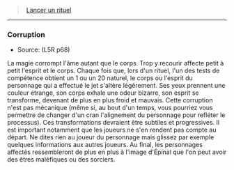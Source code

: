 ﻿---
!Generic
Id: l5r_rituals_hd.md#corruption
ParentLink: l5r_rituals_hd.md#lancer-un-rituel
Name: Corruption
ParentName: Lancer un rituel
NameLevel: 3
Source: (L5R p68)
Attributes: {}
---
> [Lancer un rituel](hd_l5r_rituals.md)

---

### Corruption

- Source: (L5R p68)

La magie corrompt l'âme autant que le corps. Trop y recourir affecte petit à petit l'esprit et le corps. Chaque fois que, lors d'un rituel, l'un des tests de compétence obtient un 1 ou un 20 naturel, le corps ou l'esprit du personnage qui a effectué le jet s'altère légèrement. Ses yeux prennent une couleur étrange, son corps exhale une odeur bizarre, son esprit se transforme, devenant de plus en plus froid et mauvais. Cette corruption n'est pas mécanique (même si, au bout d'un temps, vous pourriez vous permettre de changer d'un cran l'alignement du personnage pour refléter le processus). Ces transformations devraient être subtiles et progressives. Il est important notamment que les joueurs ne s'en rendent pas compte au départ. Ne dites rien au joueur du personnage mais glissez par exemple quelques informations aux autres joueurs. Au final, les personnages affectés ressembleront de plus en plus à l'image d'Épinal que l'on peut avoir des êtres maléfiques ou des sorciers.

